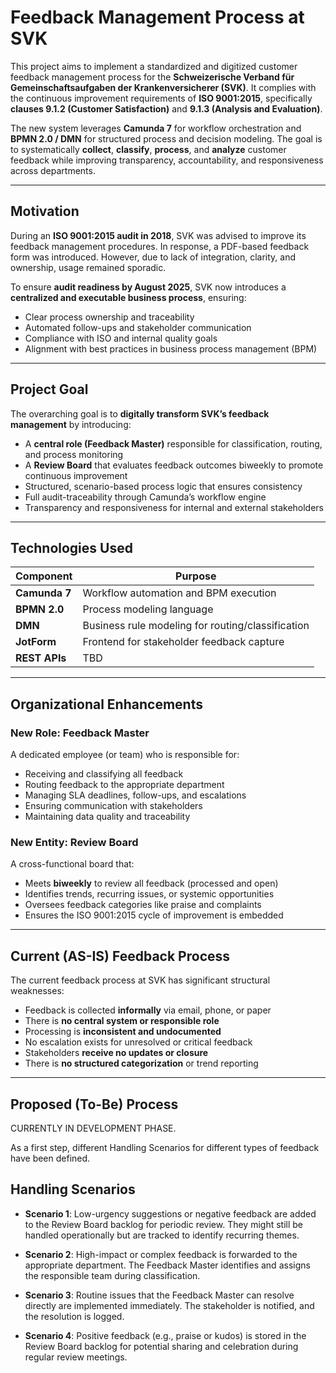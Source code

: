 # Feedback Management Process at SVK


This project aims to implement a standardized and digitized customer feedback management process for the **Schweizerische Verband für Gemeinschaftsaufgaben der Krankenversicherer (SVK)**. It complies with the continuous improvement requirements of **ISO 9001:2015**, specifically **clauses 9.1.2 (Customer Satisfaction)** and **9.1.3 (Analysis and Evaluation)**.

The new system leverages **Camunda 7** for workflow orchestration and **BPMN 2.0 / DMN** for structured process and decision modeling. The goal is to systematically **collect**, **classify**, **process**, and **analyze** customer feedback while improving transparency, accountability, and responsiveness across departments.

---

## Motivation

During an **ISO 9001:2015 audit in 2018**, SVK was advised to improve its feedback management procedures. In response, a PDF-based feedback form was introduced. However, due to lack of integration, clarity, and ownership, usage remained sporadic.

To ensure **audit readiness by August 2025**, SVK now introduces a **centralized and executable business process**, ensuring:

- Clear process ownership and traceability
- Automated follow-ups and stakeholder communication
- Compliance with ISO and internal quality goals
- Alignment with best practices in business process management (BPM)

---

## Project Goal

The overarching goal is to **digitally transform SVK’s feedback management** by introducing:

- A **central role (Feedback Master)** responsible for classification, routing, and process monitoring
- A **Review Board** that evaluates feedback outcomes biweekly to promote continuous improvement
- Structured, scenario-based process logic that ensures consistency
- Full audit-traceability through Camunda’s workflow engine
- Transparency and responsiveness for internal and external stakeholders

---

## Technologies Used

| Component       | Purpose                                   |
|----------------|-------------------------------------------|
| **Camunda 7**   | Workflow automation and BPM execution     |
| **BPMN 2.0**     | Process modeling language                 |
| **DMN**         | Business rule modeling for routing/classification |
| **JotForm**     | Frontend for stakeholder feedback capture |
| **REST APIs**   | TBD |

---

## Organizational Enhancements

### New Role: Feedback Master

A dedicated employee (or team) who is responsible for:

- Receiving and classifying all feedback
- Routing feedback to the appropriate department
- Managing SLA deadlines, follow-ups, and escalations
- Ensuring communication with stakeholders
- Maintaining data quality and traceability

### New Entity: Review Board

A cross-functional board that:

- Meets **biweekly** to review all feedback (processed and open)
- Identifies trends, recurring issues, or systemic opportunities
- Oversees feedback categories like praise and complaints
- Ensures the ISO 9001:2015 cycle of improvement is embedded

---

## Current (AS-IS) Feedback Process

The current feedback process at SVK has significant structural weaknesses:

- Feedback is collected **informally** via email, phone, or paper
- There is **no central system or responsible role**
- Processing is **inconsistent and undocumented**
- No escalation exists for unresolved or critical feedback
- Stakeholders **receive no updates or closure**
- There is **no structured categorization** or trend reporting

---

## Proposed (To-Be) Process

CURRENTLY IN DEVELOPMENT PHASE. 

As a first step, different Handling Scenarios for different types of feedback have been defined.

## Handling Scenarios

- **Scenario 1**: Low-urgency suggestions or negative feedback are added to the Review Board backlog for periodic review. They might still be handled operationally but are tracked to identify recurring themes.

- **Scenario 2**: High-impact or complex feedback is forwarded to the appropriate department. The Feedback Master identifies and assigns the responsible team during classification.

- **Scenario 3**: Routine issues that the Feedback Master can resolve directly are implemented immediately. The stakeholder is notified, and the resolution is logged.

- **Scenario 4**: Positive feedback (e.g., praise or kudos) is stored in the Review Board backlog for potential sharing and celebration during regular review meetings.

